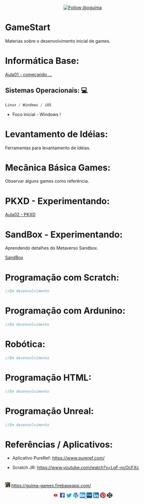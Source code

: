 <p align="center">
    <a href="https://twitter.com/intent/follow?screen_name=oguima">
        <img src="https://img.shields.io/twitter/url?label=Oguima&style=social&url=http%3A%2F%2Ftwitter.com%2Foguima" alt="Follow @oguima" />
    </a>
</p>

# GameStart
Materias sobre o desenvolvimento inicial de games.

# Informática Base:

[Aula01 - começando ...](/Aula01/aula01.md)

## Sistemas Operacionais: 💻
``` swift
Linux / Windows / iOS
```

* Foco inicial - Windows !

# Levantamento de Idéias:

Ferramentas para levantamento de idéias.

# Mecânica Básica Games:

Observar alguns games como referência.

# PKXD - Experimentando:

[Aula02 - PKXD](/Aula02/aula02.md)

# SandBox - Experimentando:

Aprendendo detalhes do Metaverso Sandbox.

[SandBox](https://www.sandbox.game/en/)

# Programação com Scratch:

``` swift
//Em desenvolvimento
```

# Programação com Ardunino:

``` swift
//Em desenvolvimento
```


# Robótica:

``` swift
//Em desenvolvimento
```


# Programação HTML:

``` swift
//Em desenvolvimento
```

# Programação Unreal:

``` swift
//Em desenvolvimento
```

# Referências / Aplicativos:

* Aplicativo PureRef: https://www.pureref.com/

*  Scratch JR: https://www.youtube.com/watch?v=LgF-ncOcFXc


#

![Guima Games](./.github/favicon.ico) https://guima-games.firebaseapp.com/

<p align="center">
<a href="https://www.youtube.com/channel/UCsv0u6uYW_AXu_St3b1WHRg"><img src="./.github/youtube.png" width="18"/></a>&nbsp;<a href="http://www.facebook.com/Oguima"><img src="./.github/faviconsface.png" width="18"/></a>&nbsp;<a href="http://twitter.com/Oguima"><img src="./.github/faviconstwitter.png" width="18"/></a>&nbsp;<a href="http://guimagames.wordpress.com"><img src="./.github/faviconswp.png" width="18"/></a>&nbsp;<a href="http://www.behance.net/guimagames"><img src="./.github/faviconsbe.png" width="18"/>&nbsp;<a href="http://about.me/Oguima"><img src="./.github/faviconsme.png" width="18"/></a>&nbsp;<a href="http://br.linkedin.com/in/oguima/"><img src="./.github/faviconsin.png" width="18"/></a>&nbsp;<a href="https://pinterest.com/oguima"><img src="./.github/faviconspin.png" width="18"/></a>&nbsp;<a href="https://codepen.io/Oguima/"><img src="./.github/faviconscodepen.png" width="18"/></a>
</p>